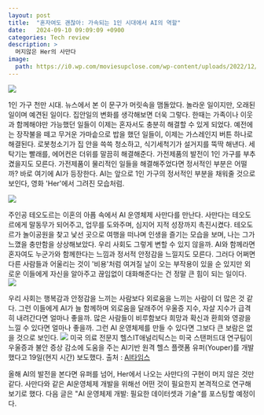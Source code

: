 ```yaml
---
layout: post
title:  "혼자여도 괜찮아: 가속되는 1인 시대에서 AI의 역할"
date:   2024-09-10 09:09:09 +0900
categories: Tech review
description: >
  머지않은 Her의 사만다
image: 
  path: https://i0.wp.com/moviesupclose.com/wp-content/uploads/2022/12/20131205_her_theatricaltrailer2.jpg?fit=960%2C540&ssl=1
---
```


![](https://velog.velcdn.com/images/sungrok7/post/0b58007e-1296-4e98-afc6-1f08e2af041e/image.png)

1인 가구 천만 시대. 뉴스에서 본 이 문구가 머릿속을 맴돌았다. 놀라운 일이지만, 오래된 일이며 예견된 일이다.
집안일의 변화를 생각해보면 더욱 그렇다. 한때는 가족이나 이웃과 함께해야만 가능했던 일들이 이제는 혼자서도 충분히 해결할 수 있게 되었다. 예전에는 장작불을 떼고 무거운 가마솥으로 밥을 했던 일들이, 이제는 가스레인지 버튼 하나로 해결된다. 로봇청소기가 집 안을 쓱쓱 청소하고, 식기세척기가 설거지를 뚝딱 해낸다. 세탁기는 빨래를, 에어컨은 더위를 말끔히 해결해준다. 가전제품의 발전이 1인 가구를 부추겼을지도 모른다. 
 가전제품이 물리적인 일들을 해결해주었다면 정서적인 부분은 어떨까? 바로 여기에 AI가 등장한다. 
AI는 앞으로 1인 가구의 정서적인 부분을 채워줄 것으로 보인다, 영화 'Her'에서 그려진 모습처럼.

![](https://velog.velcdn.com/images/sungrok7/post/57b7eca5-39f9-4354-8995-0cf32bd7c4aa/image.png)


주인공 테오도르는 이혼의 아픔 속에서 AI 운영체제 사만다를 만난다. 사만다는 테오도르에게 말동무가 되어주고, 업무를 도와주며, 심지어 지적 성장까지 촉진시켰다. 테오도르가 놀이공원을 찾고 낯선 곳으로 여행을 떠나며 인생을 즐기는 모습을 보며, 나는 그가 느꼈을 충만함을 상상해보았다.
우리 사회도 그렇게 변할 수 있지 않을까. AI와 함께라면 혼자여도 누군가와 함께한다는 느낌과 정서적 안정감을 느낄지도 모른다. 그러다 어쩌면 다른 사람들과 어울리는 것이 '비용'처럼 여겨질 날이 오는 부작용이 있을 순 있지만 외로운 이들에게 자신을 알아주고 끊임없이 대화해준다는 건 정말 큰 힘이 되는 일이다.
![](https://velog.velcdn.com/images/sungrok7/post/dfbfb402-cb42-44b2-beb6-bc357bc6fbef/image.png)

우리 사회는 행복감과 안정감을 느끼는 사람보다 외로움을 느끼는 사람이 더 많은 것 같다. 그런 이들에게 AI가 늘 함께하며 외로움을 달래주어 우울증 지수, 자살 지수가 급격히 내려간다면 얼마나 좋을까. 많은 사람들이 비루함보다 희망과 확신과 환희와 영광을 느낄 수 있다면 얼마나 좋을까. 그런 AI 운영체제를 만들 수 있다면 그보다 큰 보람은 없을 것으로 보인다.
![](https://velog.velcdn.com/images/sungrok7/post/40989b5b-f7a9-4c41-a075-78a0441faec4/image.png)
미국 의료 전문지 헬스IT애널리틱스는 미국 스탠퍼드대 연구팀이 우울증과 불안 증상 감소에 도움을 주는 AI기반 원격 헬스 플랫폼 유퍼(Youper)를 개발했다고 19일(현지 시간) 보도했다.  출처 : [AI타임스](https://www.aitimes.com/news/articleView.html?idxno=139776)

올해 AI의 발전을 본다면 유퍼를 넘어, Her에서 나오는 사만다의 구현이 머지 않은 것만 같다. 사만다와 같은 AI운영체제 개발을 위해선 어떤 것이 필요한지 본격적으로 연구해보기로 했다. 다음 글은 "AI 운영체제 개발: 필요한 데이터셋과 기술"를 포스팅할 예정이다.

[jekyll-docs]: https://jekyllrb.com/docs/home
[jekyll-gh]:   https://github.com/jekyll/jekyll
[jekyll-talk]: https://talk.jekyllrb.com/